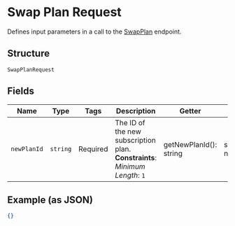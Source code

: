 
# Swap Plan Request

Defines input parameters in a call to the
[SwapPlan](../../doc/apis/subscriptions.md#swap-plan) endpoint.

## Structure

`SwapPlanRequest`

## Fields

| Name | Type | Tags | Description | Getter | Setter |
|  --- | --- | --- | --- | --- | --- |
| `newPlanId` | `string` | Required | The ID of the new subscription plan.<br>**Constraints**: *Minimum Length*: `1` | getNewPlanId(): string | setNewPlanId(string newPlanId): void |

## Example (as JSON)

```json
{}
```

